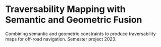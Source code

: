 # Traversability Mapping with Semantic and Geometric Fusion
Combining semantic and geometric constraints to produce traversability maps for off-road navigation. Semester project 2023. 
